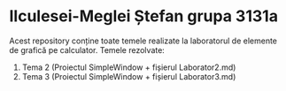 # Ilculesei-Meglei Ștefan grupa 3131a
Acest repository conține toate temele realizate la laboratorul de elemente de grafică pe calculator.
Temele rezolvate:
1. Tema 2 (Proiectul SimpleWindow + fișierul Laborator2.md)
2. Tema 3 (Proiectul SimpleWindow + fișierul Laborator3.md)
